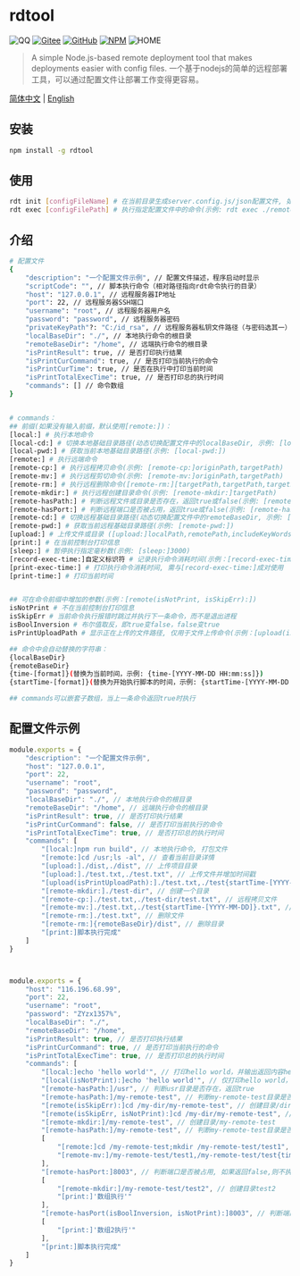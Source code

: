 
 # rdtool
 ![QQ](https://img.shields.io/badge/QQ-306863030-green.svg) [![Gitee](https://img.shields.io/badge/Gitee-roman_123-blue.svg)](https://gitee.com/roman_123/auto-remote-deployment-tool) [![GitHub](https://img.shields.io/badge/GitHub-roman_123-blue.svg)](https://github.com/qq306863030/auto-remote-deployment-tool) [![NPM](https://img.shields.io/badge/NPM-roman_123-blue.svg)](https://www.npmjs.com/package/auto-remote-deployment-tool) ![HOME](https://img.shields.io/badge/HOME-auto_remote_deployment_tool-blue)

> A simple Node.js-based remote deployment tool that makes deployments easier with config files.
> 一个基于nodejs的简单的远程部署工具，可以通过配置文件让部署工作变得更容易。

[简体中文](https://github.com/qq306863030/auto-remote-deployment-tool/blob/master/readme.md) | [English](https://github.com/qq306863030/auto-remote-deployment-tool/blob/master/readme.en.md)

## 安装
```bash
npm install -g rdtool
```

## 使用
```bash
rdt init [configFileName] # 在当前目录生成server.config.js/json配置文件, 如果host未配置, 则不连接远程服务器
rdt exec [configFilePath] # 执行指定配置文件中的命令(示例: rdt exec ./remote.config.json)或指定一个目录，自动在指定目录中查找server.config.json文件(示例: rdt exec ./src/),默认查找当前目录下的server.config.json文件
```

## 介绍
```bash
# 配置文件
{
    "description": "一个配置文件示例", // 配置文件描述，程序启动时显示
    "scriptCode": "", // 脚本执行命令（相对路径指向rdt命令执行的目录）
    "host": "127.0.0.1", // 远程服务器IP地址
    "port": 22, // 远程服务器SSH端口
    "username": "root", // 远程服务器用户名
    "password": "password", // 远程服务器密码
    "privateKeyPath"?: "C:/id_rsa", // 远程服务器私钥文件路径（与密码选其一）
    "localBaseDir": "./", // 本地执行命令的根目录
    "remoteBaseDir": "/home", // 远端执行命令的根目录
    "isPrintResult": true, // 是否打印执行结果
    "isPrintCurCommand": true, // 是否打印当前执行的命令
    "isPrintCurTime": true, // 是否在执行中打印当前时间
    "isPrintTotalExecTime": true, // 是否打印总的执行时间
    "commands": [] // 命令数组
}


# commands：
## 前缀(如果没有输入前缀，默认使用[remote:])：
[local:] # 执行本地命令
[local-cd:] # 切换本地基础目录路径(动态切换配置文件中的localBaseDir, 示例: [local-cd:]targetPath)
[local-pwd:] # 获取当前本地基础目录路径(示例: [local-pwd:])
[remote:] # 执行远端命令
[remote-cp:] # 执行远程拷贝命令(示例: [remote-cp:]originPath,targetPath)
[remote-mv:] # 执行远程剪切命令(示例: [remote-mv:]originPath,targetPath)
[remote-rm:] # 执行远程删除命令([remote-rm:][targetPath,targetPath,targetPath,targetPath...|targetPath/*], 示例1: [remote-rm:]./test1.txt,./test2.txt 示例2: [remote-rm:]./test/*)
[remote-mkdir:] # 执行远程创建目录命令(示例: [remote-mkdir:]targetPath)
[remote-hasPath:] # 判断远程文件或目录是否存在，返回true或false(示例: [remote-hasPath:]targetPath)
[remote-hasPort:] # 判断远程端口是否被占用，返回true或false(示例: [remote-hasPort:]8080)
[remote-cd:] # 切换远程基础目录路径(动态切换配置文件中的remoteBaseDir, 示例: [remote-cd:]targetPath)
[remote-pwd:] # 获取当前远程基础目录路径(示例: [remote-pwd:])
[upload:] # 上传文件或目录 ([upload:]localPath,remotePath,includeKeyWords,excludeKeyWords 示例1:[upload:]./dist,/{remoteBaseDir}/dist  示例2: [upload:]./dist,/{remoteBaseDir}/dist,[.js,.css,.html],[.tmp,.bak] 示例3: [upload(isPrintUploadPath):]./dist,/{remoteBaseDir}/dist,[],[.tmp,.bak])
[print:] # 在当前控制台打印信息
[sleep:] # 暂停执行指定毫秒数(示例: [sleep:]3000)
[record-exec-time:]自定义标识符 # 记录执行命令消耗时间(示例：[record-exec-time:]record1)
[print-exec-time:] # 打印执行命令消耗时间, 需与[record-exec-time:]成对使用
[print-time:] # 打印当前时间


## 可在命令前缀中增加的参数(示例：[remote(isNotPrint, isSkipErr):])
isNotPrint # 不在当前控制台打印信息
isSkipErr # 当前命令执行报错时跳过并执行下一条命令，而不是退出进程
isBoolInversion # 布尔值取反，即true变false，false变true
isPrintUploadPath # 显示正在上传的文件路径, 仅用于文件上传命令(示例：[upload(isPrintUploadPath):]./dist,./dist,[],[])

## 命令中会自动替换的字符串： 
{localBaseDir} 
{remoteBaseDir} 
{time-[format]}(替换为当前时间，示例: {time-[YYYY-MM-DD HH:mm:ss]}) 
{startTime-[format]}(替换为开始执行脚本的时间，示例: {startTime-[YYYY-MM-DD HH:mm:ss]})

## commands可以嵌套子数组，当上一条命令返回true时执行
```

## 配置文件示例
```js
module.exports = {
    "description": "一个配置文件示例",
    "host": "127.0.0.1",
    "port": 22,
    "username": "root",
    "password": "password",
    "localBaseDir": "./", // 本地执行命令的根目录
    "remoteBaseDir": "/home", // 远端执行命令的根目录
    "isPrintResult": true, // 是否打印执行结果
    "isPrintCurCommand": false, // 是否打印当前执行的命令
    "isPrintTotalExecTime": true, // 是否打印总的执行时间
    "commands": [
        "[local:]npm run build", // 本地执行命令, 打包文件
        "[remote:]cd /usr;ls -al", // 查看当前目录详情
        "[upload:]./dist,./dist", // 上传项目目录
        "[upload:]./test.txt,./test.txt", // 上传文件并增加时间戳
        "[upload(isPrintUploadPath):]./test.txt,./test{startTime-[YYYY-MM-DD_HH-mm-ss]}.txt", // 上传文件并增加时间戳, 打印上传路径
        "[remote-mkdir:]./test-dir", // 创建一个目录
        "[remote-cp:]./test.txt,./test-dir/test.txt", // 远程拷贝文件
        "[remote-mv:]./test.txt,./test{startTime-[YYYY-MM-DD]}.txt", // 重命名文件
        "[remote-rm:]./test.txt", // 删除文件
        "[remote-rm:]{remoteBaseDir}/dist", // 删除目录
        "[print:]脚本执行完成"
    ]
}



module.exports = {
    "host": "116.196.68.99",
    "port": 22,
    "username": "root",
    "password": "ZYzx1357%",
    "localBaseDir": "./",
    "remoteBaseDir": "/home",
    "isPrintResult": true, // 是否打印执行结果
    "isPrintCurCommand": true, // 是否打印当前执行的命令
    "isPrintTotalExecTime": true, // 是否打印总的执行时间
    "commands": [
		"[local:]echo 'hello world'", // 打印hello world，并输出返回内容hello world
		"[local(isNotPrint):]echo 'hello world'", // 仅打印hello world，不输出返回内容
		"[remote-hasPath:]/usr", // 判断usr目录是否存在，返回true
		"[remote-hasPath:]/my-remote-test", // 判断my-remote-test目录是否存在，返回false
		"[remote(isSkipErr):]cd /my-dir/my-remote-test", // 创建目录/dir/my-remote-test，由于路径不存在创建失败，isSkipErr跳过错误
		"[remote(isSkipErr, isNotPrint):]cd /my-dir/my-remote-test", // 创建目录/dir/my-remote-test，由于路径不存在创建失败，isSkipErr跳过错误, isNotPrint不打印报错信息
		"[remote-mkdir:]/my-remote-test", // 创建目录/my-remote-test
		"[remote-hasPath:]/my-remote-test", // 判断my-remote-test目录是否存在，返回true，执行以下数组的内容
		[
			"[remote:]cd /my-remote-test;mkdir /my-remote-test/test1", // 在目录my-remote-test中创建目录test1
			"[remote-mv:]/my-remote-test/test1,/my-remote-test/test{time-[YYYY-MM-DD]}" // 重命名test1
		],
		"[remote-hasPort:]8003", // 判断端口是否被占用, 如果返回false,则不执行以下数组的内容
		[
			"[remote-mkdir:]/my-remote-test/test2", // 创建目录test2
			"[print:]'数组执行'"
		],
		"[remote-hasPort(isBoolInversion, isNotPrint):]8003", // 判断端口是否被占用, 如果被占用，则返回true，通过设置isBoolInversion取反，最后返回false，数组不执行
		[
			"[print:]'数组2执行'"
		],
		"[print:]脚本执行完成"
    ]
}
```
